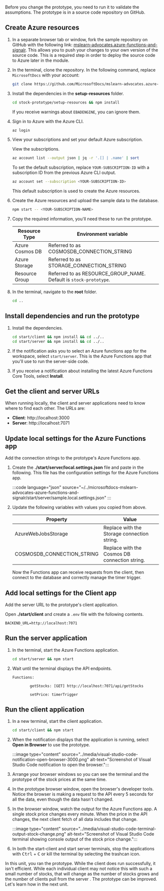 Before you change the prototype, you need to run it to validate the assumptions. The prototype is in a source code repository on GitHub.  

## Create Azure resources

1. In a separate browser tab or window, fork the sample repository on GitHub with the following link: [mslearn-advocates.azure-functions-and-signalr](https://github.com/MicrosoftDocs/mslearn-advocates.azure-functions-and-signalr/fork). This allows you to push your changes to your own version of the source code. This is a required step in order to deploy the source code to Azure later in the module.

1. In the terminal, clone the repository. In the following command, replace `MicrosoftDocs` with your account:

    ```bash
    git clone https://github.com/MicrosoftDocs/mslearn-advocates.azure-functions-and-signalr stock-prototype
    ```

1. Install the dependencies in the **setup-resources** folder.

    ```bash
    cd stock-prototype/setup-resources && npm install
    ```

    If you receive warnings about `EBADENGINE`,  you can ignore them.

1. Sign in to Azure with the Azure CLI.

    ```bash
    az login
    ```

1. View your subscriptions and set your default Azure subscription.

    View the subscriptions.

    ```bash
    az account list --output json | jq -r '.[] | .name' | sort
    ```

    To set the default subscription, replace `YOUR-SUBSCRIPTION-ID` with a subscription ID from the previous Azure CLI output.

    ```bash
    az account set --subscription <YOUR-SUBSCRIPTION-ID>
    ```

    This default subscription is used to create the Azure resources.

1. Create the Azure resources and upload the sample data to the database.

    ```bash
    npm start -- <YOUR-SUBSCRIPTION-NAME>
    ```

1. Copy the required information, you'll need these to run the prototype. 

    | Resource Type | Environment variable |
    |--|--|
    |Azure Cosmos DB|Referred to as COSMOSDB_CONNECTION_STRING|
    |Azure Storage|Referred to as STORAGE_CONNECTION_STRING|
    |Resource Group|Referred to as RESOURCE_GROUP_NAME. Default is `stock-prototype`.|

1. In the terminal, navigate to the **root** folder.

    ```bash
    cd ..
    ```

## Install dependencies and run the prototype

1. Install the dependencies.

    ```bash
    cd start/client && npm install && cd ../..
    cd start/server && npm install && cd ../..
    ```

1. If the notification asks you to select an Azure functions app for the workspace, select `start/server`. This is the Azure Functions app that you'll use to run the server-side code. 

1. If you receive a notification about installing the latest Azure Functions Core Tools, select **Install**.

## Get the client and server URLs

When running locally, the client and server applications need to know where to find each other. The URLs are:

- **Client**: http://localhost:3000
- **Server**: http://localhost:7071


## Update local settings for the Azure Functions app

Add the connection strings to the prototype's Azure Functions app. 

1. Create the **./start/server/local.settings.json** file and paste in the following. This file has the configuration settings for the Azure Functions app. 

    :::code language="json" source="~/../microsoftdocs-mslearn-advocates-azure-functions-and-signalr/start/server/sample.local.settings.json" :::
    

1. Update the following variables with values you copied from above.

    |Property|Value|
    |--|--|
    |AzureWebJobsStorage|Replace with the Storage connection string.|
    |COSMOSDB_CONNECTION_STRING|Replace with the Cosmos DB connection string.|

    Now the Functions app can receive requests from the client, then connect to the database and correctly manage the timer trigger.

## Add local settings for the Client app

Add the server URL to the prototype's client application.

Open **./start/client** and create a `.env` file with the following contents. 

```
BACKEND_URL=http://localhost:7071
```

## Run the server application

1. In the terminal, start the Azure Functions application.

    ```bash
    cd start/server && npm start
    ```

1. Wait until the terminal displays the API endpoints.

    ```console
    Functions:
    
            getStocks: [GET] http://localhost:7071/api/getStocks
    
            setPrice: timerTrigger
    ```

## Run the client application

1. In a new terminal, start the client application.

    ```bash
    cd start/client && npm start

1. When the notification displays that the application is running, select **Open in Browser** to use the prototype.

    :::image type="content" source="../media/visual-studio-code-notification-open-browser-3000.png" alt-text="Screenshot of Visual Studio Code notification to open the browser.":::

1. Arrange your browser windows so you can see the terminal and the prototype of the stock prices at the same time.
1. In the prototype browser window, open the browser's developer tools. Notice the browser is making a request to the API every 5 seconds for all the data, even though the data hasn't changed.
1. In the browser window, watch the output for the Azure Functions app. A single stock price changes every minute. When the price in the API changes, the next client fetch of all data includes that change. 

    :::image type="content" source="../media/visual-studio-code-terminal-output-stock-change.png" alt-text="Screenshot of Visual Studio Code terminal showing console output of the stock price change.":::

1. In both the start-client and start server terminals, stop the applications with <kbd>Ctrl</kbd> + <kbd>C</kbd> or kill the terminal by selecting the trashcan icon.

In this unit, you ran the prototype. While the client does run successfully, it isn't efficient. While each individual client may not notice this with such a small number of stocks, that will change as the number of stocks grows and the number of clients pull from the server . The prototype can be improved. Let's learn how in the next unit.